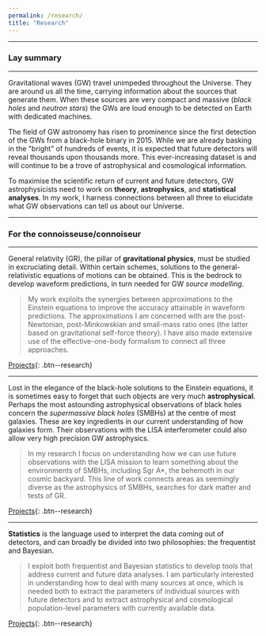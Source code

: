```yaml
---
permalink: /research/
title: "Research"
---
```


------------------

### Lay summary

------------------

Gravitational waves (GW) travel unimpeded throughout the Universe. They are around us all the time, carrying information about the sources that generate them. When these sources are very compact and massive (*black holes* and *neutron stars*) the GWs are loud enough to be detected on Earth with dedicated machines.

The field of GW astronomy has risen to prominence since the first detection of the GWs from a black-hole binary in 2015. While we are already basking in the "bright" of hundreds of events, it is expected that future detectors will reveal thousands upon thousands more. This ever-increasing dataset is and will continue to be a trove of astrophysical and cosmological information.

To maximise the scientific return of current and future detectors, GW astrophysicists need to work on **theory**, **astrophysics**, and **statistical analyses**. In my work, I harness connections between all three to elucidate what GW observations can tell us about our Universe.


------------------

### For the connoisseuse/connoiseur

------------------


General relativity (GR), the pillar of **gravitational physics**, must be studied in excruciating detail. Within certain schemes, solutions to the general-relativistic equations of motions can be obtained. This is the bedrock to develop waveform predictions, in turn needed for GW *source modelling*. 

>My work exploits the synergies between approximations to the Einstein equations to improve the accuracy attainable in waveform predictions. The approximations I am concerned with are the post-Newtonian, post-Minkowskian and small-mass ratio ones (the latter based on gravitational self-force theory). I have also made extensive use of the effective-one-body formalism to connect all three approaches.

[Projects](/research_areas/gravphys){: .btn--research}


------------------


Lost in the elegance of the black-hole solutions to the Einstein equations, it is sometimes easy to forget that such objects are very much **astrophysical**. Perhaps the most astounding astrophysical observations of black holes concern the *supermassive black holes* (SMBHs) at the centre of most galaxies. These are key ingredients in our current understanding of how galaxies form. Their observations with the LISA interferometer could also allow very high precision GW astrophysics.

>In my research I focus on understanding how we can use future observations with the LISA mission to learn something about the environments of SMBHs, including Sgr A\*, the behemoth in our cosmic backyard. This line of work connects areas as seemingly diverse as the astrophysics of SMBHs, searches for dark matter and tests of GR.

[Projects](/research_areas/astrophysics){: .btn--research}


------------------


**Statistics** is the language used to interpret the data coming out of detectors, and can broadly be divided into two philosophies: the frequentist and Bayesian. 

>I exploit both frequentist and Bayesian statistics to develop tools that address current and future data analyses. I am particularly interested in understanding how to deal with many sources at once, which is needed both to extract the parameters of individual sources with future detectors and to extract astrophysical and cosmological population-level parameters with currently available data.


[Projects](/research_areas/statistics){: .btn--research}
